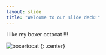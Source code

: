 ```yaml
---
layout: slide
title: "Welcome to our slide deck!"
---
```


I like my boxer octocat !!!

![boxertocat](https://octodex.github.com/images/boxertocat_octodex.jpg)
{: .center}
